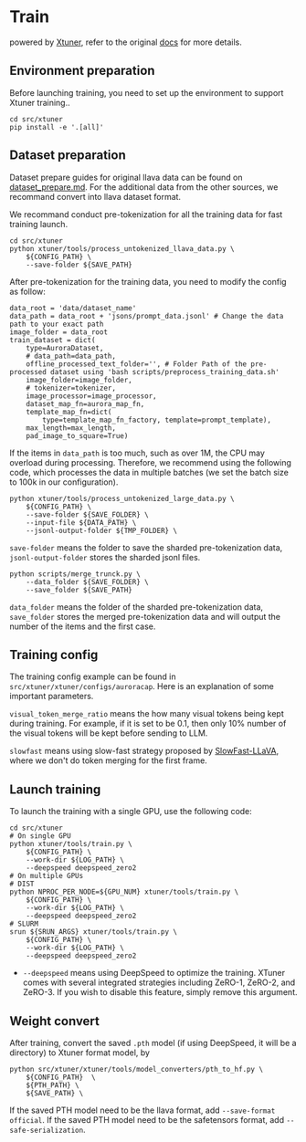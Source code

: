 # Train
powered by [Xtuner](https://github.com/InternLM/xtuner), refer to the original [docs](../../src/xtuner/README.md) for more details.

## Environment preparation
Before launching training, you need to set up the environment to support Xtuner training..
```
cd src/xtuner
pip install -e '.[all]'
```

## Dataset preparation

Dataset prepare guides for original llava data can be found on [dataset_prepare.md](../../src/xtuner/docs/en/user_guides/dataset_prepare.md#dataset-prepare##others###llava_dataset). For the additional data from the other sources, we recommand convert into llava dataset format.

We recommand conduct pre-tokenization for all the training data for fast training launch. 

```
cd src/xtuner
python xtuner/tools/process_untokenized_llava_data.py \
    ${CONFIG_PATH} \
    --save-folder ${SAVE_PATH}
```

After pre-tokenization for the training data, you need to modify the config as follow:
```
data_root = 'data/dataset_name'
data_path = data_root + 'jsons/prompt_data.jsonl' # Change the data path to your exact path
image_folder = data_root
train_dataset = dict(
    type=AuroraDataset,
    # data_path=data_path,
    offline_processed_text_folder='', # Folder Path of the pre-processed dataset using 'bash scripts/preprocess_training_data.sh'
    image_folder=image_folder,
    # tokenizer=tokenizer,
    image_processor=image_processor,
    dataset_map_fn=aurora_map_fn,
    template_map_fn=dict(
        type=template_map_fn_factory, template=prompt_template),
    max_length=max_length,
    pad_image_to_square=True)
```

If the items in `data_path` is too much, such as over 1M, the CPU may overload during processing. Therefore, we recommend using the following code, which processes the data in multiple batches (we set the batch size to 100k in our configuration).
```
python xtuner/tools/process_untokenized_large_data.py \
    ${CONFIG_PATH} \
    --save-folder ${SAVE_FOLDER} \
    --input-file ${DATA_PATH} \
    --jsonl-output-folder ${TMP_FOLDER} \
```
`save-folder` means the folder to save the sharded pre-tokenization data, `jsonl-output-folder` stores the sharded jsonl files.

```
python scripts/merge_trunck.py \
    --data_folder ${SAVE_FOLDER} \
    --save_folder ${SAVE_PATH}
```
`data_folder` means the folder of the sharded pre-tokenization data, `save_folder` stores the merged pre-tokenization data and will output the number of the items and the first case.

## Training config

The training config example can be found in `src/xtuner/xtuner/configs/auroracap`. Here is an explanation of some important parameters.

`visual_token_merge_ratio` means the how many visual tokens being kept during training. For example, if it is set to be 0.1, then only 10% number of the visual tokens will be kept before sending to LLM.

`slowfast` means using slow-fast strategy proposed by [SlowFast-LLaVA](https://arxiv.org/abs/2407.15841), where we don't do token merging for the first frame.

## Launch training

To launch the training with a single GPU, use the following code:
```
cd src/xtuner
# On single GPU
python xtuner/tools/train.py \
    ${CONFIG_PATH} \
    --work-dir ${LOG_PATH} \
    --deepspeed deepspeed_zero2
# On multiple GPUs
# DIST 
python NPROC_PER_NODE=${GPU_NUM} xtuner/tools/train.py \
    ${CONFIG_PATH} \
    --work-dir ${LOG_PATH} \
    --deepspeed deepspeed_zero2
# SLURM
srun ${SRUN_ARGS} xtuner/tools/train.py \
    ${CONFIG_PATH} \
    --work-dir ${LOG_PATH} \
    --deepspeed deepspeed_zero2
```
- `--deepspeed` means using DeepSpeed to optimize the training. XTuner comes with several integrated strategies including ZeRO-1, ZeRO-2, and ZeRO-3. If you wish to disable this feature, simply remove this argument.

## Weight convert
After training, convert the saved `.pth` model (if using DeepSpeed, it will be a directory) to Xtuner format model, by 
```
python src/xtuner/xtuner/tools/model_converters/pth_to_hf.py \
    ${CONFIG_PATH}  \
    ${PTH_PATH} \
    ${SAVE_PATH} \
```
If the saved PTH model need to be the llava format, add `--save-format official`. If the saved PTH model need to be the safetensors format, add `--safe-serialization`.